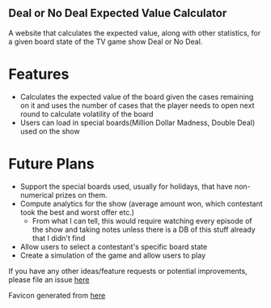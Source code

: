 ## Deal or No Deal Expected Value Calculator

A website that calculates the expected value, along with other statistics, for a given board
state of the TV game show Deal or No Deal.

# Features

* Calculates the expected value of the board given the cases remaining on it and uses the number of cases that the
  player needs to open next round to calculate volatility of the board
* Users can load in special boards(Million Dollar Madness, Double Deal) used on the show


# Future Plans

* Support the special boards used, usually for holidays, that have non-numerical prizes on them.
* Compute analytics for the show (average amount won, which contestant took the best and worst offer etc.)
    * From what I can tell, this would require watching every episode of the show and taking notes unless there is a DB
      of this stuff already that I didn't find
* Allow users to select a contestant's specific board state
* Create a simulation of the game and allow users to play

If you have any other ideas/feature requests or potential improvements, please file an
issue [here](https://github.com/arjunsrinivasan1997/deal-no-deal-ev-calc/issues)

Favicon generated from [here](https://commons.wikimedia.org/wiki/File:Deal_or_No_Deal_Logo_2024.jpg)